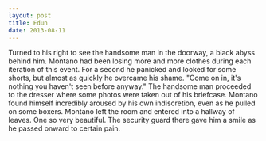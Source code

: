 ```yaml
---
layout: post
title: Edun
date: 2013-08-11
---
```

Turned to his right to see the handsome man in the doorway, a black abyss
      behind him. Montano had been losing more and more clothes during each iteration of this event.
      For a second he panicked and looked for some shorts, but almost as quickly he overcame his
      shame.    "Come on in, it's nothing you haven't seen before anyway."    The handsome man proceeded to the dresser where some photos were taken out of
      his briefcase. Montano found himself incredibly aroused by his own indiscretion, even as he
      pulled on some boxers.    Montano left the room and entered into a hallway
      of leaves. One so very beautiful. The security guard there gave him a smile as he passed
      onward to certain pain.